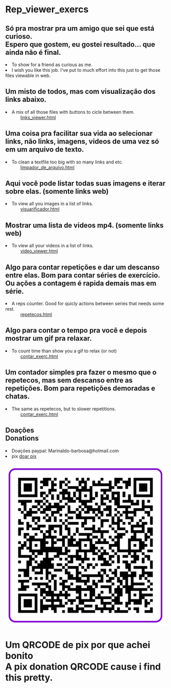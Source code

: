 # Rep_viewer_exercs


<h2> Só pra mostrar pra um amigo que sei que está curioso. <br> Espero que gostem, eu gostei resultado... que ainda não é final.
</h2><li>To show for a friend as curious as me. <br> <li> I wish you like this job. I've put to much effort into this just to get those files viewable in web. 

<div>
<h2> Um misto de todos, mas com visualização dos links abaixo.
</h2><li> A mix of all those files with buttons to cicle between them. 
<br>&nbsp;&nbsp;&nbsp;&nbsp;&nbsp;&nbsp;&nbsp;&nbsp;&nbsp;&nbsp;&nbsp;&nbsp;<a  href="https://htmlpreview.github.io/?https://github.com/magoexodia/Rep_viewer_exercs/blob/main/links_viewer.html">links_viewer.html</a>



<h2> Uma coisa pra facilitar sua vida ao selecionar links, não links, imagens, videos de uma vez só em um arquivo de texto.
</h2><li> To clean a textfile too big with so many links and etc. 
<br>&nbsp;&nbsp;&nbsp;&nbsp;&nbsp;&nbsp;&nbsp;&nbsp;&nbsp;&nbsp;&nbsp;&nbsp;<a  href="https://htmlpreview.github.io/?https://github.com/magoexodia/Rep_viewer_exercs/blob/main/limpador_de_arquivo.html">limpador_de_arquivo.html</a>




<h2> Aqui você pode listar todas suas imagens e iterar sobre elas. (somente links web)
</h2><li> To view all you images in a list of links. 
<br>&nbsp;&nbsp;&nbsp;&nbsp;&nbsp;&nbsp;&nbsp;&nbsp;&nbsp;&nbsp;&nbsp;&nbsp;<a  href="https://htmlpreview.github.io/?https://github.com/magoexodia/Rep_viewer_exercs/blob/main/visuarificador.html">visuarificador.html</a>




<h2> Mostrar uma lista de videos mp4. (somente links web)
</h2><li> To view all your videos in a list of links. 
<br>&nbsp;&nbsp;&nbsp;&nbsp;&nbsp;&nbsp;&nbsp;&nbsp;&nbsp;&nbsp;&nbsp;&nbsp;<a  href="https://htmlpreview.github.io/?https://github.com/magoexodia/Rep_viewer_exercs/blob/main/video_viewer.html">video_viewer.html</a>
</p>



<h2> Algo para contar repetições e dar um descanso entre elas. Bom para contar séries de exercício. Ou ações a contagem é rapida demais mas em série.
</h2><li> A reps counter. Good for quicly actions between series that needs some rest.
<br>&nbsp;&nbsp;&nbsp;&nbsp;&nbsp;&nbsp;&nbsp;&nbsp;&nbsp;&nbsp;&nbsp;&nbsp;<a  href="https://htmlpreview.github.io/?https://github.com/magoexodia/Rep_viewer_exercs/blob/main/repetecos.html">repetecos.html</a>





<h2> Algo para contar o tempo pra você e depois mostrar um gif pra relaxar.
</h2><li> To count time than show you a gif to relax (or not)
<br>&nbsp;&nbsp;&nbsp;&nbsp;&nbsp;&nbsp;&nbsp;&nbsp;&nbsp;&nbsp;&nbsp;&nbsp;<a  href="https://htmlpreview.github.io/?https://github.com/magoexodia/Rep_viewer_exercs/blob/main/timer_exerc_gif.html">contar_exerc.html</a>




<h2> Um contador simples pra fazer o mesmo que o repetecos, mas sem descanso entre as repetições. Bom para repetições demoradas e chatas.
</h2><li> The same as repetecos, but to slower repetitions.
<br>&nbsp;&nbsp;&nbsp;&nbsp;&nbsp;&nbsp;&nbsp;&nbsp;&nbsp;&nbsp;&nbsp;&nbsp;<a  href="https://htmlpreview.github.io/?https://github.com/magoexodia/Rep_viewer_exercs/blob/main/contar_exerc_def.html">contar_exerc.html</a>
  
<h2>Doações<br>Donations</h2>
<tr>
<li>Doações paypal: Marinaldo-barbosa@hotmail.com</li>
<li>pix <a href="https://nubank.com.br/pagar/tq1wa/9hDxPeWoNB">doar pix</a></li></tr>

<img src="https://github.com/magoexodia/Rep_viewer_exercs/blob/main/pix_pix_pix.png"></div>
<h1>Um QRCODE de pix por que achei bonito<br>A pix donation QRCODE cause i find this pretty.</h1>
